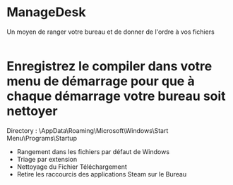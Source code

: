 # ManageDesk
Un moyen de ranger votre bureau et de donner de l'ordre à vos fichiers

<img src="https://www.lifewire.com/thmb/_YHCq6DehX0cuoJjbatR8jwMiJg=/1920x1080/smart/filters:no_upscale()/009-how-to-create-a-desktop-shortcut-on-windows-bf4f5510ddab4da297d068e1b04fcfde.jpg" alt="" style="max-width:100%;">

<h1 align="left">Enregistrez le compiler dans votre menu de démarrage pour que à chaque démarrage votre bureau soit nettoyer</h1>
<p>Directory : \AppData\Roaming\Microsoft\Windows\Start Menu\Programs\Startup</p>


<ul>
  <li>Rangement dans les fichiers par défaut de Windows</li>
  <li>Triage par extension</li>
  <li>Nettoyage du Fichier Téléchargement</li>
  <li>Retire les raccourcis des applications Steam sur le Bureau</li>
</ul>
